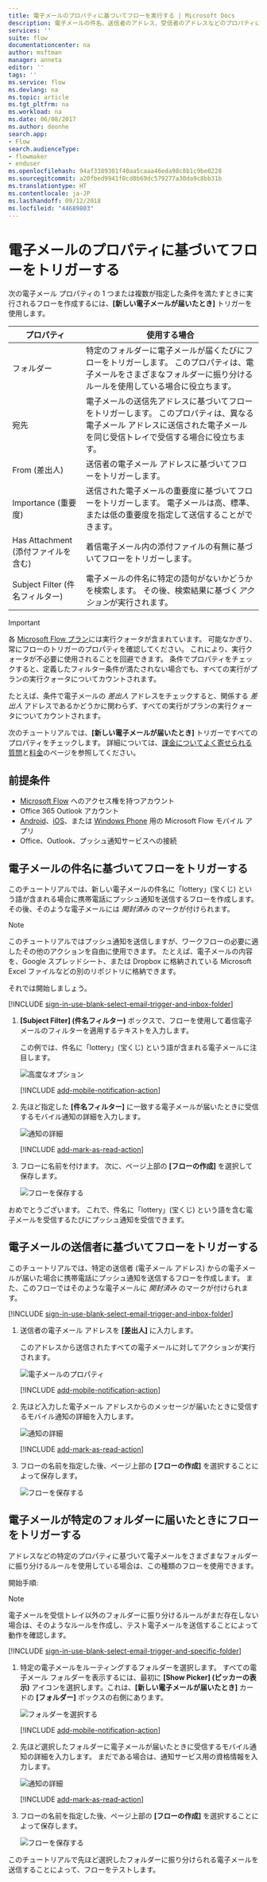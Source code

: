 ```yaml
---
title: 電子メールのプロパティに基づいてフローを実行する | Microsoft Docs
description: 電子メールの件名、送信者のアドレス、受信者のアドレスなどのプロパティに基づいてフローを開始します。
services: ''
suite: flow
documentationcenter: na
author: msftman
manager: anneta
editor: ''
tags: ''
ms.service: flow
ms.devlang: na
ms.topic: article
ms.tgt_pltfrm: na
ms.workload: na
ms.date: 06/08/2017
ms.author: deonhe
search.app:
- Flow
search.audienceType:
- flowmaker
- enduser
ms.openlocfilehash: 94af3389301f40aa5caaa46eda98c8b1c9be0228
ms.sourcegitcommit: a20fbed9941f0cd8b69dc579277a30da9c8bb31b
ms.translationtype: HT
ms.contentlocale: ja-JP
ms.lasthandoff: 09/12/2018
ms.locfileid: "44689803"
---
```

# <a name="trigger-a-flow-based-on-email-properties"></a>電子メールのプロパティに基づいてフローをトリガーする
次の電子メール プロパティの 1 つまたは複数が指定した条件を満たすときに実行されるフローを作成するには、**[新しい電子メールが届いたとき]** トリガーを使用します。

| プロパティ | 使用する場合 |
| --- | --- |
| フォルダー |特定のフォルダーに電子メールが届くたびにフローをトリガーします。 このプロパティは、電子メールをさまざまなフォルダーに振り分けるルールを使用している場合に役立ちます。 |
| 宛先 |電子メールの送信先アドレスに基づいてフローをトリガーします。 このプロパティは、異なる電子メール アドレスに送信された電子メールを同じ受信トレイで受信する場合に役立ちます。 |
| From (差出人) |送信者の電子メール アドレスに基づいてフローをトリガーします。 |
| Importance (重要度) |送信された電子メールの重要度に基づいてフローをトリガーします。 電子メールは高、標準、または低の重要度を指定して送信することができます。 |
| Has Attachment (添付ファイルを含む) |着信電子メール内の添付ファイルの有無に基づいてフローをトリガーします。 |
| Subject Filter (件名フィルター) |電子メールの件名に特定の語句がないかどうかを検索します。 その後、検索結果に基づく*アクション*が実行されます。 |

> [!IMPORTANT]
> 各 [Microsoft Flow プラン](https://flow.microsoft.com/pricing/)には実行クォータが含まれています。 可能なかぎり、常にフローのトリガーのプロパティを確認してください。 これにより、実行クォータが不必要に使用されることを回避できます。 条件でプロパティをチェックすると、定義したフィルター条件が満たされない場合でも、すべての実行がプランの実行クォータについてカウントされます。 

たとえば、条件で電子メールの *差出人* アドレスをチェックすると、関係する *差出人* アドレスであるかどうかに関わらず、すべての実行がプランの実行クォータについてカウントされます。
> 
> 

次のチュートリアルでは、**[新しい電子メールが届いたとき]** トリガーですべてのプロパティをチェックします。 詳細については、[課金についてよく寄せられる質問](billing-questions.md#what-counts-as-a-run)と[料金](https://ms.flow.microsoft.com/pricing/)のページを参照してください。

## <a name="prerequisites"></a>前提条件
* [Microsoft Flow](https://flow.microsoft.com) へのアクセス権を持つアカウント
* Office 365 Outlook アカウント
* [Android](https://aka.ms/flowmobiledocsandroid)、[iOS](https://aka.ms/flowmobiledocsios)、または [Windows Phone](https://aka.ms/flowmobilewindows) 用の Microsoft Flow モバイル アプリ
* Office、Outlook、プッシュ通知サービスへの接続

## <a name="trigger-a-flow-based-on-an-emails-subject"></a>電子メールの件名に基づいてフローをトリガーする
このチュートリアルでは、新しい電子メールの件名に「lottery」(宝くじ) という語が含まれる場合に携帯電話にプッシュ通知を送信するフローを作成します。 その後、そのような電子メールには *開封済み* のマークが付けられます。

>[!NOTE]
>このチュートリアルではプッシュ通知を送信しますが、ワークフローの必要に適したその他のアクションを自由に使用できます。 たとえば、電子メールの内容を、Google スプレッドシート、または Dropbox に格納されている Microsoft Excel ファイルなどの別のリポジトリに格納できます。

それでは開始しましょう。

[!INCLUDE [sign-in-use-blank-select-email-trigger-and-inbox-folder](includes/sign-in-use-blank-select-email-trigger-and-inbox-folder.md)]

1. **[Subject Filter] (件名フィルター)** ボックスで、フローを使用して着信電子メールのフィルターを適用するテキストを入力します。
   
     この例では、件名に「lottery」(宝くじ) という語が含まれる電子メールに注目します。
   
    ![高度なオプション](./media/email-triggers/email-triggers-subject-text.png)

    [!INCLUDE [add-mobile-notification-action](includes/add-mobile-notification-action.md)]

1. 先ほど指定した **[件名フィルター]** に一致する電子メールが届いたときに受信するモバイル通知の詳細を入力します。
   
    ![通知の詳細](./media/email-triggers/email-triggers-4.png)

    [!INCLUDE [add-mark-as-read-action](includes/add-mark-as-read-action.md)]

1. フローに名前を付けます。 次に、ページ上部の **[フローの作成]** を選択して保存します。
   
    ![フローを保存する](./media/email-triggers/email-triggers-subject-notification.png)

おめでとうございます。 これで、件名に「lottery」(宝くじ) という語を含む電子メールを受信するたびにプッシュ通知を受信できます。

## <a name="trigger-a-flow-based-on-an-emails-sender"></a>電子メールの送信者に基づいてフローをトリガーする
このチュートリアルでは、特定の送信者 (電子メール アドレス) からの電子メールが届いた場合に携帯電話にプッシュ通知を送信するフローを作成します。 また、このフローではそのような電子メールに *開封済み* のマークが付けられます。

[!INCLUDE [sign-in-use-blank-select-email-trigger-and-inbox-folder](includes/sign-in-use-blank-select-email-trigger-and-inbox-folder.md)]

1. 送信者の電子メール アドレスを **[差出人]** に入力します。 
   
     このアドレスから送信されたすべての電子メールに対してアクションが実行されます。
   
    ![電子メールのプロパティ](./media/email-triggers/email-triggers-from.png)

    [!INCLUDE [add-mobile-notification-action](includes/add-mobile-notification-action.md)]

1. 先ほど入力した電子メール アドレスからのメッセージが届いたときに受信するモバイル通知の詳細を入力します。
   
    ![通知の詳細](./media/email-triggers/email-triggers-sender-notification.png)

    [!INCLUDE [add-mark-as-read-action](includes/add-mark-as-read-action.md)]

1. フローの名前を指定した後、ページ上部の **[フローの作成]** を選択することによって保存します。
   
    ![フローを保存する](./media/email-triggers/email-triggers-sender-5.png)

## <a name="trigger-a-flow-when-emails-arrive-in-a-specific-folder"></a>電子メールが特定のフォルダーに届いたときにフローをトリガーする
アドレスなどの特定のプロパティに基づいて電子メールをさまざまなフォルダーに振り分けるルールを使用している場合は、この種類のフローを使用できます。

開始手順:

> [!NOTE]
> 電子メールを受信トレイ以外のフォルダーに振り分けるルールがまだ存在しない場合は、そのようなルールを作成し、テスト電子メールを送信することによって動作を確認します。
> 
> 

[!INCLUDE [sign-in-use-blank-select-email-trigger-and-specific-folder](includes/sign-in-use-blank-select-email-trigger-and-specific-folder.md)]

1. 特定の電子メールをルーティングするフォルダーを選択します。 すべての電子メール フォルダーを表示するには、最初に **[Show Picker] (ピッカーの表示)** アイコンを選択します。これは、**[新しい電子メールが届いたとき]** カードの **[フォルダー]** ボックスの右側にあります。
   
    ![フォルダーを選択する](./media/email-triggers/email-triggers-2.png)

    [!INCLUDE [add-mobile-notification-action](includes/add-mobile-notification-action.md)]

1. 先ほど選択したフォルダーに電子メールが届いたときに受信するモバイル通知の詳細を入力します。 まだである場合は、通知サービス用の資格情報を入力します。
   
    ![通知の詳細](./media/email-triggers/email-triggers-folder-notification.png)

    [!INCLUDE [add-mark-as-read-action](includes/add-mark-as-read-action.md)]

1. フローの名前を指定した後、ページ上部の **[フローの作成]** を選択することによって保存します。
   
    ![フローを保存する](./media/email-triggers/email-triggers-7.png)

このチュートリアルで先ほど選択したフォルダーに振り分けられる電子メールを送信することによって、フローをテストします。

